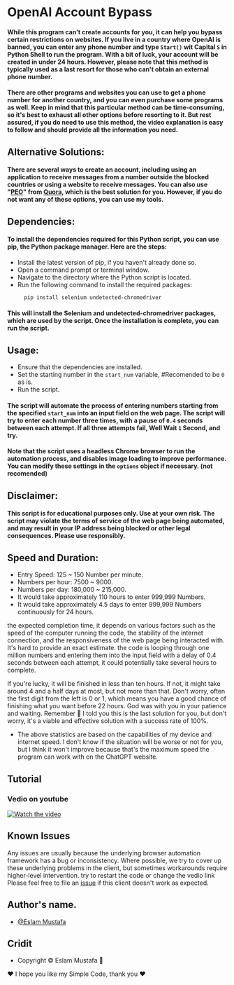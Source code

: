 
# OpenAI Account Bypass

#### While this program can't create accounts for you, it can help you bypass certain restrictions on websites. If you live in a country where OpenAI is banned, you can enter any phone number and type `Start()` wit Capital `S` in Python Shell to run the program. With a bit of luck, your account will be created in under 24 hours. However, please note that this method is typically used as a last resort for those who can't obtain an external phone number.
#### There are other programs and websites you can use to get a phone number for another country, and you can even purchase some programs as well. Keep in mind that this particular method can be time-consuming, so it's best to exhaust all other options before resorting to it. But rest assured, if you do need to use this method, the video explanation is easy to follow and should provide all the information you need.

## Alternative Solutions:
#### There are several ways to create an account, including using an application to receive messages from a number outside the blocked countries or using a website to receive messages. You can also use "[PEO][PEO]" from [Quora][Quora], which is the best solution for you. However, if you do not want any of these options, you can use my tools.

[PEO]: https://poe.com/login?redirect_url=%2F
[Quora]: https://www.quora.com/


## Dependencies:
#### To install the dependencies required for this Python script, you can use pip, the Python package manager. Here are the steps:
- Install the latest version of pip, if you haven't already done so.
- Open a command prompt or terminal window.
- Navigate to the directory where the Python script is located.
- Run the following command to install the required packages:
  ```bash 
    pip install selenium undetected-chromedriver
  ```
#### This will install the Selenium and  undetected-chromedriver packages, which are used by the script. Once the installation is complete, you can run the script.

## Usage:
- Ensure that the dependencies are installed.
- Set the starting number in the `start_num` variable, #Recomended to be `0` as is.
- Run the script.

#### The script will automate the process of entering numbers starting from the specified `start_num` into an input field on the web page. The script will try to enter each number three times, with a pause of `0.4` seconds between each attempt. If all three attempts fail, Well Wait `1` Second, and try.

#### Note that the script uses a headless Chrome browser to run the automation process, and disables image loading to improve performance. You can modify these settings in the `options` object if necessary. (not recomended)

## Disclaimer:
#### This script is for educational purposes only. Use at your own risk. The script may violate the terms of service of the web page being automated, and may result in your IP address being blocked or other legal consequences. Please use responsibly.


## Speed and Duration:
* Entry Speed: 125 ~ 150 Number per minute.
* Numbers per hour: 7500 ~ 9000.
* Numbers per day: 180,000 ~ 215,000.
* It would take approximately 110 hours to enter 999,999 Numbers.
* It would take approximately 4.5 days to enter 999,999 Numbers continuously for 24 hours.

the expected completion time, it depends on various factors such as the speed of the computer running the code, the stability of the internet connection, and the responsiveness of the web page being interacted with. It's hard to provide an exact estimate.
the code is looping through one million numbers and entering them into the input field with a delay of 0.4 seconds between each attempt, it could potentially take several hours to complete.

If you're lucky, it will be finished in less than ten hours. If not, it might take around 4 and a half days at most, but not more than that. Don't worry, often the first digit from the left is 0 or 1, which means you have a good chance of finishing what you want before 22 hours. 
God was with you in your patience and waiting.
Remember 🌹 I told you this is the last solution for you, but don't worry, it's a viable and effective solution with a success rate of 100%.

- The above statistics are based on the capabilities of my device and internet speed. I don't know if the situation will be worse or not for you, but I think it won't improve because that's the maximum speed the program can work with on the ChatGPT website.


## Tutorial
### Vedio on youtube
[![Watch the video](https://user-images.githubusercontent.com/99460904/179158938-e161db4b-c111-446a-ab21-0da683a6e8d2.png)](https://youtu.be/WcEYFTFVaNY)


## Known Issues
Any issues are usually because the underlying browser automation framework has a
bug or inconsistency. Where possible, we try to cover up these underlying
problems in the client, but sometimes workarounds require higher-level
intervention.
try to restart the code or change the vedio link
Please feel free to file an [issue][issue] if this client doesn't work as
expected.

[issue]: https://github.com/LeaDer-E/OpenAI-Account-Bypass/issues/new

## Author's name.
- [@Eslam Mustafa](https://www.linkedin.com/in/LeaDer-E/)

## Cridit

- Copyright © Eslam Mustafa 🌹


♥ I hope you like my Simple Code, thank you ♥
